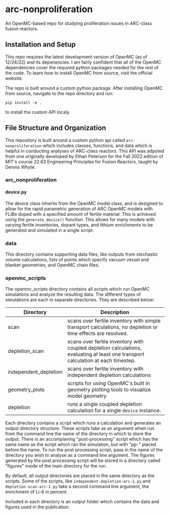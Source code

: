 # arc-nonproliferation
An OpenMC-based repo for studying proliferation issues in ARC-class fusion reactors.

## Installation and Setup
This repo requires the latest development version of OpenMC (as of 12/24/22) and its depenencies. I am fairly confident that all of the OpenMC dependencies cover the required python packages needed for the rest of the code. To learn how to install OpenMC from source, visit the official website.

The repo is built around a custom python package. After installing OpenMC from source, navigate to the repo directory and run:

`pip install -e .`

to install the custom API localy.

## File Structure and Organization

This repository is built around a custom python api called `arc-nonproliferation` which includes classes, functions, and data which is helpful in conducting analyses of ARC-class reactors. This API was adpoted from one originally developed by Ethan Peterson for the Fall 2022 edition of MIT's course 22.63 Engineering Principles for Fusion Reactors, taught by Dennis Whyte.

### arc_nonproliferation

#### device.py
The device class inherits from the OpenMC model class, and is designed to allow for the rapid parametric generation of ARC OpenMC models with FLiBe doped with a specified amount of fertile material. This is achieved using the `generate_device()` function. This allows for many models with varying fertile inventories, dopant types, and lithium enrichments to be generated and simulated in a single script.

### data

This directory contains supporting data files, like outputs from stochastic volume calculations, lists of points which specify vacuum vessel and blanket geometries, and OpenMC chain files.

### openmc_scripts
The openmc_scripts directory contains all scripts which run OpenMC simulations and analyze the resulting data. The different types of simulations are each in separate directories. They are described below:

| Directory   | Description |
| ----------- | ----------- |
| scan        | scans over fertile inventory with simple transport calculations, no depletion or time effects are resolved.  |
| depletion_scan   | scans over fertile inventory with coupled depletion calculations, evaluating at least one transport calculation at each timestep.         |
| independent_depletion  | scans over fertile inventory with independent depletion calculations  |
| geometry_plots | scripts for using OpenMC's built in geometry plotting tools to visualize model geometry |
| depletion | runs a single coupled depletion calculation for a single `device` instance. |

Each directory contains a script which runs a calculation and generates an output directory structure. These scripts take as an argument when run from the command line the name of the directory in which to store the output. There is an accompianing "post-processing" script which has the same name as the script which ran the simulation, but with "pp-" placed before the name. To run the post processing script, pass in the name of the directory you wish to analyse as a command line argument. The figures generated by the post processing script will be stored in a directory called "figures" inside of the main directory for the run.

By default, all output directories are placed in the same directory as the scripts. Some of the scripts, like `independent-depletion-arc-1.py` and `depletion-scan-arc-1.py` take a second command line argument, the enrichment of Li-6 in percent.

Included in each directory is an output folder which contains the data and figures used in the publication.


